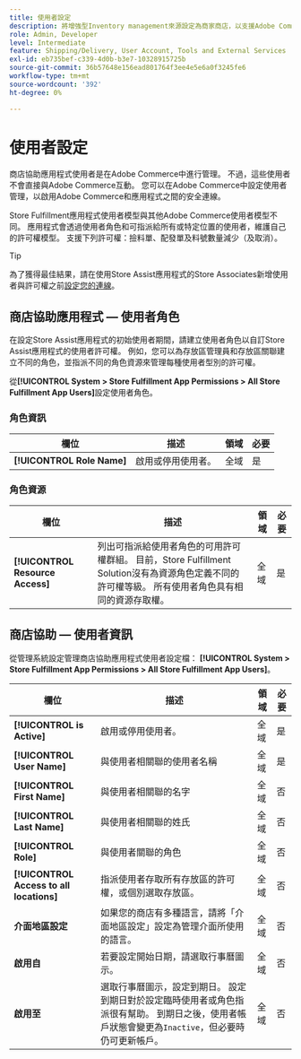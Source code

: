 ```yaml
---
title: 使用者設定
description: 將增強型Inventory management來源設定為商家商店，以支援Adobe Commerce的「商店履行」解決方案。
role: Admin, Developer
level: Intermediate
feature: Shipping/Delivery, User Account, Tools and External Services
exl-id: eb735bef-c339-4d0b-b3e7-10328915725b
source-git-commit: 36b57648e156ead801764f3ee4e5e6a0f3245fe6
workflow-type: tm+mt
source-wordcount: '392'
ht-degree: 0%

---
```


# 使用者設定

商店協助應用程式使用者是在Adobe Commerce中進行管理。 不過，這些使用者不會直接與Adobe Commerce互動。 您可以在Adobe Commerce中設定使用者管理，以啟用Adobe Commerce和應用程式之間的安全連線。

Store Fulfillment應用程式使用者模型與其他Adobe Commerce使用者模型不同。 應用程式會透過使用者角色和可指派給所有或特定位置的使用者，維護自己的許可權模型。 支援下列許可權：撿料單、配發單及料號數量減少（及取消）。

>[!TIP]
>
>為了獲得最佳結果，請在使用Store Assist應用程式的Store Associates新增使用者與許可權之前[設定您的連線](connect-set-up-service.md)。

## 商店協助應用程式 — 使用者角色

在設定Store Assist應用程式的初始使用者期間，請建立使用者角色以自訂Store Assist應用程式的使用者許可權。 例如，您可以為存放區管理員和存放區關聯建立不同的角色，並指派不同的角色資源來管理每種使用者型別的許可權。

從&#x200B;**[!UICONTROL System > Store Fulfillment App Permissions > All Store Fulfillment App Users]**&#x200B;設定使用者角色。

### 角色資訊

| **欄位** | **描述** | **領域** | **必要** |
|----------------------------|-------------------------|-----------|--------------|
| **[!UICONTROL Role Name]** | 啟用或停用使用者。 | 全域 | 是 |

### 角色資源

| **欄位** | **描述** | **領域** | **必要** |
|----------------------------------|--------------------------------------------------------------------------------------------------------------------------------------------------------------------------------------------------------------------------------------------|-----------|--------------|
| **[!UICONTROL Resource Access]** | 列出可指派給使用者角色的可用許可權群組。 目前，Store Fulfillment Solution沒有為資源角色定義不同的許可權等級。 所有使用者角色具有相同的資源存取權。 | 全域 | 是 |

## 商店協助 — 使用者資訊

從管理系統設定管理商店協助應用程式使用者設定檔： **[!UICONTROL System > Store Fulfillment App Permissions > All Store Fulfillment App Users]**。

| **欄位** | **描述** | **領域** | **必要** |
|------------------------------------------|-------------------------------------------------------------------------------------------------------------------------------------------------------------------------------------------------------------------------------------------------------------------------|-----------|--------------|
| **[!UICONTROL is Active]** | 啟用或停用使用者。 | 全域 | 是 |
| **[!UICONTROL User Name]** | 與使用者相關聯的使用者名稱 | 全域 | 是 |
| **[!UICONTROL First Name]** | 與使用者相關聯的名字 | 全域 | 否 |
| **[!UICONTROL Last Name]** | 與使用者相關聯的姓氏 | 全域 | 否 |
| **[!UICONTROL Role]** | 與使用者關聯的角色 | 全域 | 否 |
| **[!UICONTROL Access to all locations]** | 指派使用者存取所有存放區的許可權，或個別選取存放區。 | 全域 | 否 |
| **介面地區設定** | 如果您的商店有多種語言，請將「介面地區設定」設定為管理介面所使用的語言。 | 全域 | 否 |
| **啟用自** | 若要設定開始日期，請選取行事曆圖示。 | 全域 | 否 |
| **啟用至** | 選取行事曆圖示，設定到期日。 設定到期日對於設定臨時使用者或角色指派很有幫助。 到期日之後，使用者帳戶狀態會變更為`Inactive`，但必要時仍可更新帳戶。 | 全域 | 否 |
